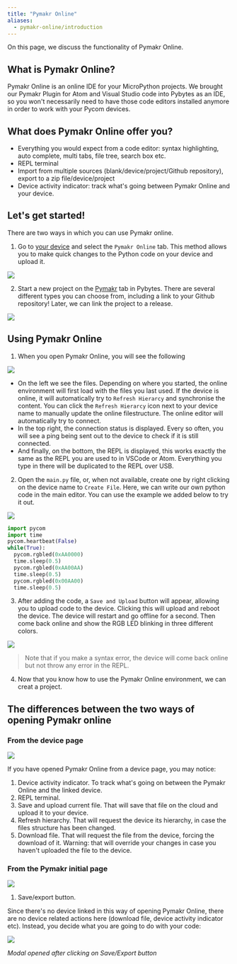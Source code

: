 ```yaml
---
title: "Pymakr Online"
aliases:
  - pymakr-online/introduction
---
```


On this page, we discuss the functionality of Pymakr Online. 

## What is Pymakr Online?

Pymakr Online is an online IDE for your MicroPython projects. We brought our Pymakr Plugin for Atom and Visual Studio code into Pybytes as an IDE, so you won't necessarily need to have those code editors installed anymore in order to work with your Pycom devices.

## What does Pymakr Online offer you?

* Everything you would expect from a code editor: syntax highlighting, auto complete, multi tabs, file tree, search box etc.
* REPL terminal
* Import from multiple sources (blank/device/project/Github repository), export to a zip file/device/project
* Device activity indicator: track what's going between Pymakr Online and your device.

## Let's get started!

There are two ways in which you can use Pymakr online. 
1. Go to [your device](https://pybytes.pycom.io/devices) and select the `Pymakr Online` tab. This method allows you to make quick changes to the Python code on your device and upload it.

![](/gitbook/assets/pybytes/pymakr-online/opening-pymakr-device.png)

2. Start a new project on the [Pymakr](https://pybytes.pycom.io/pymakr) tab in Pybytes. There are several different types you can choose from, including a link to your Github repository! Later, we can link the project to a release. 

![](/gitbook/assets/pybytes/pymakr-online/opening-pymakr-project.png)

## Using Pymakr Online

1. When you open Pymakr Online, you will see the following

![](/gitbook/assets/pybytes/pymakr-online/initial.png)


  * On the left we see the files. Depending on where you started, the online environment will first load with the files you last used. If the device is online, it will automatically try to `Refresh Hierarcy` and synchronise the content. You can click the `Refresh Hierarcy` icon next to your device name to manually update the online filestructure. The online editor will automatically try to connect.
  * In the top right, the connection status is displayed. Every so often, you will see a ping being sent out to the device to check if it is still connected. 
  * And finally, on the bottom, the REPL is displayed, this works exactly the same as the REPL you are used to in VSCode or Atom. Everything you type in there will be duplicated to the REPL over USB. 

2. Open the `main.py` file, or, when not available, create one by right clicking on the device name to `Create File`. Here, we can write our own python code in the main editor. You can use the example we added below to try it out. 

![](/gitbook/assets/pybytes/pymakr-online/open-file.png)

  ```python
  import pycom
  import time
  pycom.heartbeat(False)
  while(True):
    pycom.rgbled(0xAA0000)
    time.sleep(0.5)
    pycom.rgbled(0xAA00AA)
    time.sleep(0.5)
    pycom.rgbled(0x00AA00)
    time.sleep(0.5)
  ```
3. After adding the code, a `Save and Upload` button will appear, allowing you to upload code to the device. Clicking this will upload and reboot the device. The device will restart and go offline for a second. Then come back online and show the RGB LED blinking in three different colors.

![](/gitbook/assets/pybytes/pymakr-online/upload.png)

>Note that if you make a syntax error, the device will come back online but not throw any error in the REPL.

4. Now that you know how to use the Pymakr Online environment, we can creat a project.

## The differences between the two ways of opening Pymakr online

### From the device page

![](/gitbook/assets/pymakr-online/pymakr-linked.jpg)

If you have opened Pymakr Online from a device page, you may notice: 

1. Device activity indicator. To track what's going on between the Pymakr Online and the linked device.
2. REPL terminal.
3. Save and upload current file. That will save that file on the cloud and upload it to your device.
4. Refresh hierarchy. That will request the device its hierarchy, in case the files structure has been changed. 
5. Download file. That will request the file from the device, forcing the download of it. Warning: that will override your changes in case you haven't uploaded the file to the device. 

### From the Pymakr initial page

![](/gitbook/assets/pymakr-online/pymakr-no-device.jpg)

1. Save/export button. 

Since there's no device linked in this way of opening Pymakr Online, there are no device related actions here (download file, device activity indicator etc). Instead, you decide what you are going to do with your code:

![](/gitbook/assets/pymakr-online/pymakr-export-modal.png)

*Modal opened after clicking on Save/Export button*
